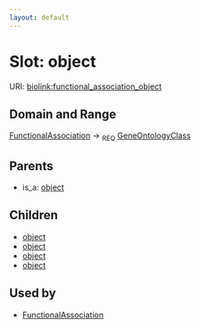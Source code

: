 ```yaml
---
layout: default
---
```



# Slot: object




URI: [biolink:functional_association_object](https://w3id.org/biolink/vocab/functional_association_object)

## Domain and Range

[FunctionalAssociation](FunctionalAssociation.md) ->  <sub>REQ</sub> [GeneOntologyClass](GeneOntologyClass.md)

## Parents

 *  is_a: [object](object.md)

## Children

 *  [object](gene_to_go_term_association_object.md)
 *  [object](macromolecular_machine_to_biological_process_association_object.md)
 *  [object](macromolecular_machine_to_cellular_component_association_object.md)
 *  [object](macromolecular_machine_to_molecular_activity_association_object.md)

## Used by

 * [FunctionalAssociation](FunctionalAssociation.md)
